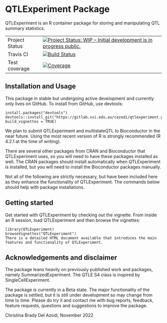 # QTLExperiment Package

QTLExperiment is an R container package for storing and manipulating QTL summary statistics. 

|                |               |
| -------------- | ------------- |
| Project Status | [![Project Status: WIP – Initial development is in progress public.](http://www.repostatus.org/badges/latest/wip.svg)](http://www.repostatus.org/#wip) |
| Travis CI      | [![Build Status](https://travis-ci.org/drisso/QTLExperiment.svg?branch=master)](https://travis-ci.org/cazodi/QTLExperiment) |
| Test coverage  | [![Coverage](https://codecov.io/gh/cazodi/QTLExperiment/branch/master/graph/badge.svg)](https://codecov.io/gh/cazodi/QTLExperiment) |


## Installation and Usage

This package in stable but undergoing active development and currently only lives on GitHub. To install from GitHub, use devtools:

```
install.packages("devtools")
devtools::install_git("https://gitlab.svi.edu.au/cazodi/qtlexperiment.git", build_vignettes = TRUE)
```

We plan to submit QTLExperiment and multistateQTL to Bioconductor in the near future. Using the most recent version of R is strongly recommended (R 4.2.1 at the time of writing). 

There are several other packages from CRAN and Bioconductor that QTLExperiment uses, so you will need to have these packages installed as well. The CRAN packages should install automatically when QTLExperiment is installed, but you will need to install the Bioconductor packages manually.

Not all of the following are strictly necessary, but have been included here as they enhance the functionality of QTLExperiment. The commands below should help with package installations.


## Getting started

Get started with QTLExperiment by checking out the vignette. From inside an R session, load QTLExperiment and then browse the vignettes:

```
library(QTLExperiment)
browseVignettes("QTLExperiment")
There is a detailed HTML document available that introduces the main features and functionality of QTLExperiment.
```




## Acknowledgements and disclaimer
The package leans heavily on previously published work and packages, namely SummarizedExperiment. The QTLE S4 class is inspired by SingleCellExperiment. 

The package is currently in a Beta state. The major functionality of the package is settled, but it is still under development so may change from time to time. Please do try it and contact me with bug reports, feedback, feature requests, questions and suggestions to improve the package.

Christina Brady Del Azodi, November 2022
